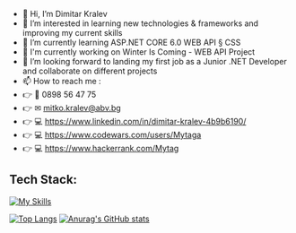 - 👋 Hi, I’m Dimitar Kralev 
- 👀 I’m interested in learning new technologies & frameworks and improving my current skills
- 🌱 I’m currently learning ASP.NET CORE 6.0 WEB API § CSS 
- 🔨 I'm currently working on Winter Is Coming - WEB API Project
- 💞️ I’m looking forward to landing my first job as a Junior .NET Developer and collaborate on different projects
- 📫 How to reach me : 
- 👉 📱 0898 56 47 75 
- 👉 ✉ mitko.kralev@abv.bg 
- 👉 💻 https://www.linkedin.com/in/dimitar-kralev-4b9b6190/ 
- 👉 💻 https://www.codewars.com/users/Mytaga 
- 👉 💻 https://www.hackerrank.com/Mytag

 
 ## **Tech Stack:**

  [![My Skills](https://skillicons.dev/icons?i=cs,dotnet,html,css,js)](https://skillicons.dev)


  [![Top Langs](https://github-readme-stats.vercel.app/api/top-langs/?username=Mytaga&layout=compact)](https://github.com/Mytaga/github-readme-stats)  [![Anurag's GitHub stats](https://github-readme-stats.vercel.app/api?username=Mytaga)](https://github.com/Mytaga/github-readme-stats)
  
 

<!---
Mytaga/Mytaga is a ✨ special ✨ repository because its `README.md` (this file) appears on your GitHub profile.
You can click the Preview link to take a look at your changes.
--->
